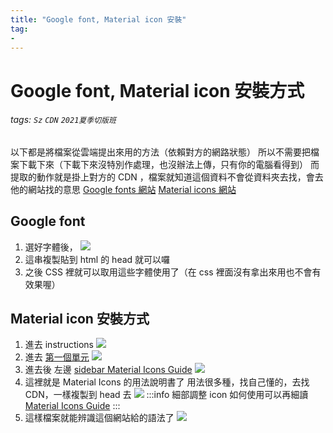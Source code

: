 ```yaml
---
title: "Google font, Material icon 安裝"
tag: 
- 
---
```

# Google font, Material icon 安裝方式
###### tags: `Sz` `CDN` `2021夏季切版班`

以下都是將檔案從雲端提出來用的方法（依賴對方的網路狀態）
所以不需要把檔案下載下來（下載下來沒特別作處理，也沒辦法上傳，只有你的電腦看得到）
而提取的動作就是掛上對方的 CDN ，檔案就知道這個資料不會從資料夾去找，會去他的網站找的意思
[Google fonts 網站](https://fonts.google.com/?selected=Material+Icons:store)
[Material icons 網站](https://fonts.google.com/icons?selected=Material+Icons:store)

## Google font
1. 選好字體後，
![](https://i.imgur.com/NIH9kog.png)
2. 這串複製貼到 html 的 head 就可以囉
3. 之後 CSS 裡就可以取用這些字體使用了（在 css 裡面沒有拿出來用也不會有效果喔）

## Material icon 安裝方式
1. 進去 instructions
![](https://i.imgur.com/R375kZ4.png)
2. 進去 [第一個單元](https://developers.google.com/fonts/docs/getting_started)
![](https://i.imgur.com/aiRO3UR.png)
3. 進去後 左邊 [sidebar Material Icons Guide](https://developers.google.com/fonts/docs/material_icons)
![](https://i.imgur.com/1X0deZJ.png)
4. 這裡就是 Material Icons 的用法說明書了
   用法很多種，找自己懂的，去找 CDN，一樣複製到 head 去
![](https://i.imgur.com/bbzoTjF.png)
:::info
細部調整 icon 如何使用可以再細讀[Material Icons Guide](https://developers.google.com/fonts/docs/material_icons)
:::
5. 這樣檔案就能辨識這個網站給的語法了
![](https://i.imgur.com/SCoIvnj.png)











